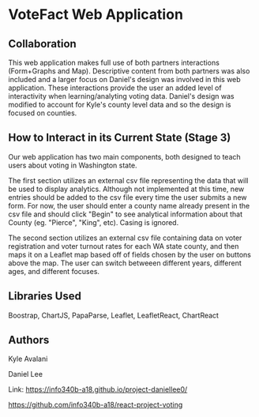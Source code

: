 # VoteFact Web Application

## Collaboration
This web application makes full use of both partners interactions (Form+Graphs and Map). Descriptive content from both partners was also included and a larger focus on Daniel's design was involved in this web application. These interactions
provide the user an added level of interactivity when learning/analyting voting data. Daniel's design was modified to
account for Kyle's county level data and so the design is focused on counties. 


## How to Interact in its Current State (Stage 3)
Our web application has two main components, both designed to teach users about voting in Washington state. 

The first section utilizes an external csv file representing the data that will be used to display analytics. Although not implemented at this time, new entries should be added to the csv file every time the user submits a new form. For now, the user should enter a county name already present in the csv file and should click "Begin" to see analytical information about that County (eg. "Pierce", "King", etc). Casing is ignored. 

The second section utilizes an external csv file containing data on voter registration and voter turnout rates for each WA state county, and then maps it on a Leaflet map based off of fields chosen by the user on buttons above the map. The user can switch betweeen different years, different ages, and different focuses. 

## Libraries Used
Boostrap, ChartJS, PapaParse, Leaflet, LeafletReact, ChartReact

## Authors
Kyle Avalani

Daniel Lee

Link: https://info340b-a18.github.io/project-daniellee0/

https://github.com/info340b-a18/react-project-voting